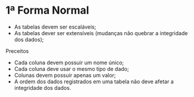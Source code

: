 # 1ª Forma Normal
- As tabelas devem ser escaláveis;
- As tabelas dever ser extensíveis (mudanças não  quebrar a integridade dos dados);

Preceitos
- Cada coluna devem possuir um nome único;
- Cada coluna deve usar o mesmo tipo de dado;
- Colunas devem possuir apenas um valor;
- A ordem dos dados registrados em uma tabela não deve afetar a integridade dos dados.
